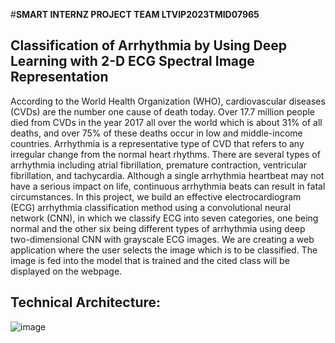 #**SMART INTERNZ PROJECT TEAM LTVIP2023TMID07965**
## Classification of Arrhythmia by Using Deep Learning with 2-D ECG Spectral Image Representation

According to the World Health Organization (WHO), cardiovascular diseases (CVDs) are the number one cause of death today. Over 17.7 million people died from CVDs in the year 2017 all over the world which is about 31% of all deaths, and over 75% of these deaths occur in low and middle-income countries. Arrhythmia is a representative type of CVD that refers to any irregular change from the normal heart rhythms. There are several types of arrhythmia including atrial fibrillation, premature contraction, ventricular fibrillation, and tachycardia. Although a single arrhythmia heartbeat may not have a serious impact on life, continuous arrhythmia beats can result in fatal circumstances. In this project, we build an effective electrocardiogram (ECG) arrhythmia classification method using a convolutional neural network (CNN), in which we classify ECG into seven categories, one being normal and the other six being different types of arrhythmia using deep two-dimensional CNN with grayscale ECG images. We are creating a web application where the user selects the image which is to be classified. The image is fed into the model that is trained and the cited class will be displayed on the webpage.

## Technical Architecture:

![image](https://user-images.githubusercontent.com/79295176/192026726-17318541-31ca-4edd-8ca3-0b38947c7f06.png)
